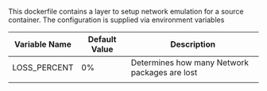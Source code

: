 This dockerfile contains a layer to setup network emulation for a source container.
The configuration is supplied via environment variables

| Variable Name | Default Value | Description                                   |
| ------------- | ------------- | --------------------------------------------- |
| LOSS_PERCENT  | 0%            | Determines how many Network packages are lost |
|               |               |                                               |
